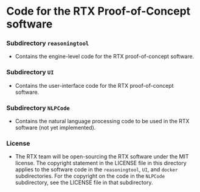 # Code for the RTX Proof-of-Concept software

### Subdirectory `reasoningtool`

- Contains the engine-level code for the RTX proof-of-concept software.

### Subdirectory `UI`

- Contains the user-interface code for the RTX proof-of-concept software.

### Subdirectory `NLPCode`

- Contains the natural language processing code to be used in the RTX software (not yet implemented).  

### License

- The RTX team will be open-sourcing the RTX software under the MIT license. The
copyright statement in the LICENSE file in this directory applies to the
software code in the `reasoningtool`, `UI`, and `docker` subdirectories. For the
copyright on the code in the `NLPCode` subdirectory, see the LICENSE file in
that subdirectory.

